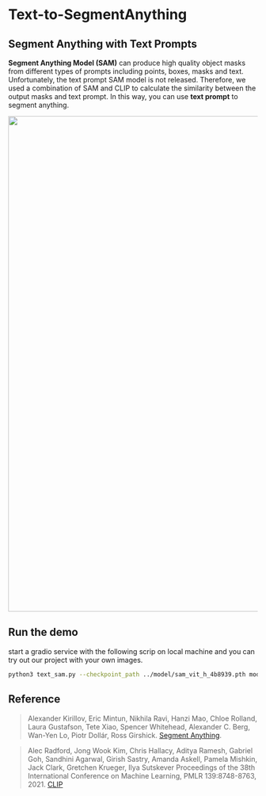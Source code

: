 # Text-to-SegmentAnything


## Segment Anything with Text Prompts

**Segment Anything Model (SAM)**  can produce high quality object masks from different types of prompts including points, boxes, masks and text. Unfortunately, the text prompt SAM model is not released. Therefore, we used a combination of SAM and CLIP to calculate the similarity between the output masks and text prompt. In this way, you can use **text prompt** to segment anything.

<div align="center">
<img src="https://user-images.githubusercontent.com/18344247/231759722-84ddc7cf-f1a7-4156-94cc-24853baac937.jpg"  width="1000" />
</div>


## Run the demo

start a gradio service with the following scrip on local machine and you can try out our project with your own images.

```bash
python3 text_sam.py --checkpoint_path ../model/sam_vit_h_4b8939.pth model_type vit_h

```


## Reference

> Alexander Kirillov, Eric Mintun, Nikhila Ravi, Hanzi Mao, Chloe Rolland, Laura Gustafson, Tete Xiao, Spencer Whitehead, Alexander C. Berg, Wan-Yen Lo, Piotr Dollár, Ross Girshick. [Segment Anything](https://ai.facebook.com/research/publications/segment-anything/).

> Alec Radford, Jong Wook Kim, Chris Hallacy, Aditya Ramesh, Gabriel Goh, Sandhini Agarwal, Girish Sastry, Amanda Askell, Pamela Mishkin, Jack Clark, Gretchen Krueger, Ilya Sutskever Proceedings of the 38th International Conference on Machine Learning, PMLR 139:8748-8763, 2021. [CLIP](https://github.com/openai/CLIP)